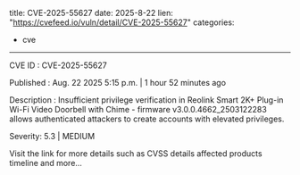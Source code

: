  
title: CVE-2025-55627
date: 2025-8-22
lien: "https://cvefeed.io/vuln/detail/CVE-2025-55627"
categories:
  - cve
---

CVE ID : CVE-2025-55627

Published :  Aug. 22
2025
5:15 p.m. | 1 hour
52 minutes ago

Description : Insufficient privilege verification in Reolink Smart 2K+ Plug-in Wi-Fi Video Doorbell with Chime - firmware v3.0.0.4662_2503122283 allows authenticated attackers to create accounts with elevated privileges.

Severity: 5.3 | MEDIUM

Visit the link for more details
such as CVSS details
affected products
timeline
and more...
